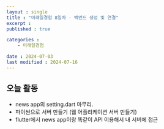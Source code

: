 ```yaml
---
layout : single
title : "미래일경험 8일차 - 백엔드 생성 및 연결"
excerpt :
published : true

categories : 
    - 미래일경험

date : 2024-07-03
last modified : 2024-07-16
---
```

## 오늘 활동 
+ news app의 setting.dart 마무리. 
+ 파이썬으로 서버 만들기 (웹 어플리케이션 서버 만들기)
+ flutter에서 news app이랑 똑같이 API 이용해서 내 서버에 접근